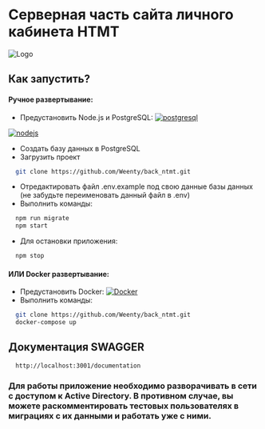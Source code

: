 
# Серверная часть сайта личного кабинета НТМТ


![Logo](https://roslesinforg.ru/upload/iblock/d78/9ovzxa50hf85rdg5vp2t8g342qi2414e/hse-egc-roll-up-10.png)




## Как запустить?

#### Ручное развертываниe:
- Предустановить Node.js и PostgreSQL:
[![postgresql](https://d1q6f0aelx0por.cloudfront.net/product-logos/library-postgres-logo.png)](https://www.postgresql.org/)

[![nodejs](https://d1q6f0aelx0por.cloudfront.net/product-logos/library-node-logo.png)](https://nodejs.org/en)
- Создать базу данных в PostgreSQL
- Загрузить проект
```bash
  git clone https://github.com/Weenty/back_ntmt.git
```
- Отредактировать файл .env.example под свою данные базы данных (не забудьте переименовать данный файл в .env)
- Выполнить команды:
```bash
  npm run migrate
  npm start
```

- Для остановки приложения:
```bash
  npm stop
```
#### ИЛИ Docker развертываниe:
- Предустановить Docker:
[![Docker](https://www.docker.com/wp-content/uploads/2022/03/horizontal-logo-monochromatic-white.png.webp)](https://www.docker.com/)
- Выполнить команды:
```bash
  git clone https://github.com/Weenty/back_ntmt.git
  docker-compose up
```
## Документация SWAGGER

```http
  http://localhost:3001/documentation
```

### Для работы приложение необходимо разворачивать в сети с доступом к Active Directory. В противном случае, вы можете раскомментировать тестовых пользователях в миграциях с их данными и работать уже с ними. 